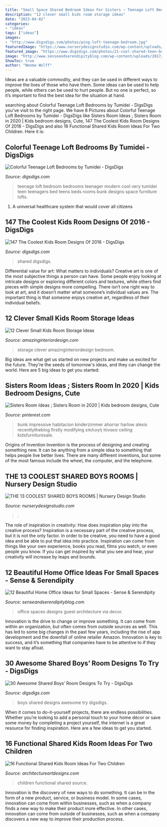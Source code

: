 ```yaml
---
title: "Small Space Shared Bedroom Ideas For Sisters ~ Teenage Loft Bedroom Bedrooms Teenager Modern Cool Very Tumidei Teen Teenagers Bed Teens Beds Rooms Bunk Designs Space Furniture Lofts"
description: "12 clever small kids room storage ideas"
date: "2023-04-02"
categories:
- "ideas"
tags: ["ideas"]
images:
- "http://www.digsdigs.com/photos/ping-loft-teenage-bedroom.jpg"
featuredImage: "https://www.nurserydesignstudio.com/wp-content/uploads/2020/06/shared-boys-rooms-5.png"
featured_image: "https://www.digsdigs.com/photos/21-cool-shared-teen-boys-rooms-cover.jpg?_t=1483623519"
image: "http://www.senseandserendipityblog.com/wp-content/uploads/2017/05/Architecture-Art-Designs-Office.jpg"
ShowToc: true
author: "Neoma Wolff"
---
```



Ideas are a valuable commodity, and they can be used in different ways to improve the lives of those who have them. Some ideas can be used to help people, while others can be used to hurt people. But no one is perfect, so it’s important to find the best idea for the situation at hand.

	

		
searching about Colorful Teenage Loft Bedrooms by Tumidei - DigsDigs you've visit to the right page. We have 8 Pictures about Colorful Teenage Loft Bedrooms by Tumidei - DigsDigs like Sisters Room Ideas ; Sisters Room in 2020 | Kids bedroom designs, Cute, 147 The Coolest Kids Room Designs Of 2016 - DigsDigs and also 16 Functional Shared Kids Room Ideas For Two Children. Here it is:
		
    
## Colorful Teenage Loft Bedrooms By Tumidei - DigsDigs

<img loading=lazy src="http://www.digsdigs.com/photos/ping-loft-teenage-bedroom.jpg" onerror="this.onerror=null;this.src='https://tse1.mm.bing.net/th?id=OIP.ZYwgR7-FBxpSmSc46cT9xQHaFA&amp;pid=15.1';" alt="Colorful Teenage Loft Bedrooms by Tumidei - DigsDigs">

_Source: digsdigs.com_

>teenage loft bedroom bedrooms teenager modern cool very tumidei teen teenagers bed teens beds rooms bunk designs space furniture lofts. 

	

1. A universal healthcare system that would cover all citizens

    
## 147 The Coolest Kids Room Designs Of 2016 - DigsDigs

<img loading=lazy src="https://www.digsdigs.com/photos/21-cool-shared-teen-boys-rooms-cover.jpg?_t=1483623519" onerror="this.onerror=null;this.src='https://tse3.mm.bing.net/th?id=OIP.s-Oi-1Q2qZIWY6gkkIubkAHaLG&amp;pid=15.1';" alt="147 The Coolest Kids Room Designs Of 2016 - DigsDigs">

_Source: digsdigs.com_

>shared digsdigs. 

	

Differential value for art: What matters to individuals?
Creative art is one of the most subjective things a person can have. Some people enjoy looking at intricate designs or exploring different colors and textures, while others find pieces with simple designs more compelling. There isn’t one right way to look at art, and it doesn’t matter what someone’s individual values are. The important thing is that someone enjoys creative art, regardless of their individual beliefs.

    
## 12 Clever Small Kids Room Storage Ideas

<img loading=lazy src="http://www.amazinginteriordesign.com/wp-content/uploads/2015/07/fi25.jpg" onerror="this.onerror=null;this.src='https://tse3.mm.bing.net/th?id=OIP.peW6xYKLLuWU8HUIzdMI1gHaFQ&amp;pid=15.1';" alt="12 Clever Small Kids Room Storage Ideas">

_Source: amazinginteriordesign.com_

>storage clever amazinginteriordesign bedroom. 

	

Big ideas are what get us started on new projects and make us excited for the future. They're the seeds of tomorrow's ideas, and they can change the world. Here are 5 big ideas to get you started: 

    
## Sisters Room Ideas ; Sisters Room In 2020 | Kids Bedroom Designs, Cute

<img loading=lazy src="https://i.pinimg.com/736x/e0/ef/60/e0ef60d2d62bb53b55fffe5ece934ec4.jpg" onerror="this.onerror=null;this.src='https://tse1.mm.bing.net/th?id=OIP.7m1DT92ehhyIm9Jv1DnUDAHaLK&amp;pid=15.1';" alt="Sisters Room Ideas ; Sisters Room in 2020 | Kids bedroom designs, Cute">

_Source: pinterest.com_

>bunk impressive habitacion kinderzimmer ahorrar harlow alexis recentlytheblog firstly modifying επιλογή πίνακα ceiling kidsfurnituresale. 

	

Origins of Invention
Invention is the process of designing and creating something new. It can be anything from a simple idea to something that helps people live better lives. There are many different inventions, but some of the most famous include the wheel, the computer, and the telephone.

    
## THE 13 COOLEST SHARED BOYS ROOMS | Nursery Design Studio

<img loading=lazy src="https://www.nurserydesignstudio.com/wp-content/uploads/2020/06/shared-boys-rooms-5.png" onerror="this.onerror=null;this.src='https://tse1.mm.bing.net/th?id=OIP.MG_OOXzLg6e5KgDbiNKuEgHaKX&amp;pid=15.1';" alt="THE 13 COOLEST SHARED BOYS ROOMS | Nursery Design Studio">

_Source: nurserydesignstudio.com_

>. 

	

The role of inspiration in creativity: How does inspiration play into the creative process?
Inspiration is a necessary part of the creative process, but it is not the only factor. In order to be creative, you need to have a good idea and be able to put that idea into practice. Inspiration can come from things like your own experience, books you read, films you watch, or even people you know. If you can get inspired by what you see and hear, your creativity will increase by leaps and bounds.

    
## 12 Beautiful Home Office Ideas For Small Spaces - Sense &amp; Serendipity

<img loading=lazy src="http://www.senseandserendipityblog.com/wp-content/uploads/2017/05/Architecture-Art-Designs-Office.jpg" onerror="this.onerror=null;this.src='https://tse2.mm.bing.net/th?id=OIP.xxSmI5FyPRpu3nE7b32qmgHaLL&amp;pid=15.1';" alt="12 Beautiful Home Office Ideas for Small Spaces - Sense &amp; Serendipity">

_Source: senseandserendipityblog.com_

>office spaces designs guest architecture via decor. 

	

Innovation is the drive to change or improve something. It can come from within an organization, but often comes from outside sources as well. This has led to some big changes in the past few years, including the rise of app development and the downfall of online retailer Amazon. Innovation is key to success, and it’s something that companies have to be attentive to if they want to stay afloat.

    
## 30 Awesome Shared Boys’ Room Designs To Try - DigsDigs

<img loading=lazy src="https://www.digsdigs.com/photos/awesome-shared-boys-room-designs-to-try-1.jpg" onerror="this.onerror=null;this.src='https://tse4.mm.bing.net/th?id=OIP.0Wlt5tip0y87IpAku2ybzAHaLH&amp;pid=15.1';" alt="30 Awesome Shared Boys’ Room Designs To Try - DigsDigs">

_Source: digsdigs.com_

>boys shared designs awesome try digsdigs. 

	

When it comes to do-it-yourself projects, there are endless possibilities. Whether you’re looking to add a personal touch to your home décor or save some money by completing a project yourself, the internet is a great resource for finding inspiration. Here are a few ideas to get you started.

    
## 16 Functional Shared Kids Room Ideas For Two Children

<img loading=lazy src="https://www.architectureartdesigns.com/wp-content/uploads/2015/02/229-630x419.jpg" onerror="this.onerror=null;this.src='https://tse1.mm.bing.net/th?id=OIP.f18HhXYMe-PnLnaF0_Nj3QHaE7&amp;pid=15.1';" alt="16 Functional Shared Kids Room Ideas For Two Children">

_Source: architectureartdesigns.com_

>children functional shared source. 

	

Innovation is the discovery of new ways to do something. It can be in the form of a new product, service, or business model. In some cases, innovation can come from within businesses, such as when a company finds a new way to make their product more effective. In other cases, innovation can come from outside of businesses, such as when a company discovers a new way to improve their production process.

